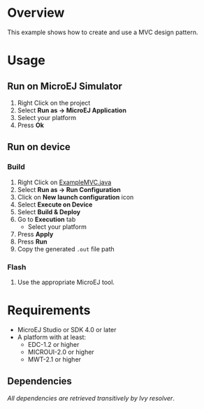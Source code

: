 # Overview
This example shows how to create and use a MVC design pattern.

# Usage
## Run on MicroEJ Simulator
1. Right Click on the project
1. Select **Run as -> MicroEJ Application**
1. Select your platform 
1. Press **Ok**


## Run on device
### Build
1. Right Click on [ExampleMVC.java](ej.examples.foundation.mwt.mvc/src/main/java/ej/examples/foundation/mwt/mvc/ExampleMVC.java)
1. Select **Run as -> Run Configuration** 
1. Click on **New launch configuration** icon
1. Select **Execute on Device**
1. Select **Build & Deploy**
1. Go to **Execution** tab
	* Select your platform 
1. Press **Apply**
1. Press **Run**
1. Copy the generated `.out` file path

### Flash
1. Use the appropriate MicroEJ tool.

# Requirements
* MicroEJ Studio or SDK 4.0 or later
* A platform with at least:
	* EDC-1.2 or higher
	* MICROUI-2.0 or higher
	* MWT-2.1 or higher

## Dependencies
_All dependencies are retrieved transitively by Ivy resolver_.